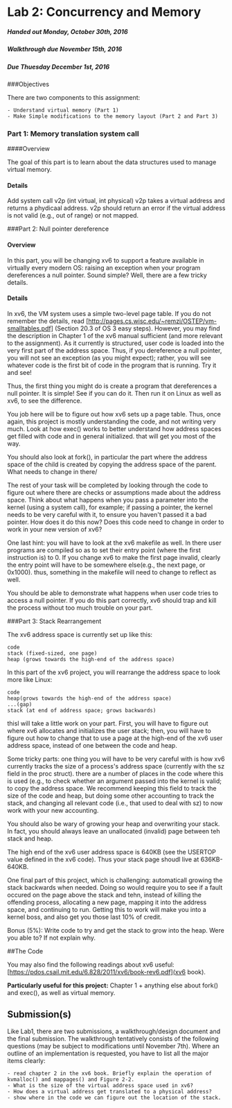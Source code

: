 # Lab 2: Concurrency and Memory

##### Handed out Monday, October 30th, 2016

##### Walkthrough due November 15th, 2016

##### Due Thuesday December 1st, 2016


###Objectives

There are two components to this assignment:

```
- Understand virtual memory (Part 1)
- Make Simple modifications to the memory layout (Part 2 and Part 3)
```

### Part 1: Memory translation system call

####Overview

The goal of this part is to learn about the data structures used to manage virtual memory.

#### Details

Add system call v2p (int virtual, int physical) v2p takes a virtual address and returns a phydicaal address. v2p should return an error if the virtual address is not valid (e.g., out of range) or not mapped.

###Part 2: Null pointer dereference

#### Overview

In this part, you will be changing xv6 to support a feature available in virtually every modern OS: raising an exception when your program dereferences a null pointer. Sound simple? Well, there are a few tricky details.

#### Details

In xv6, the VM system uses a simple two-level page table. If you do not remember the details, read [http://pages.cs.wisc.edu/~remzi/OSTEP/vm-smalltables.pdf] (Section 20.3 of OS 3 easy steps). However, you may find the description in Chapter 1 of the xv6 manual sufficient (and more relevant to the assignment). As it currently is structured, user code is loaded into the very first part of the address space. Thus, if you dereference a null pointer, you will not see an exception (as you might expect); rather, you will see whatever code is the first bit of code in the program that is running. Try it and see!

Thus, the first thing you might do is create a program that dereferences a null pointer. It is simple! See if you can do it. Then run it on Linux as well as xv6, to see the difference. 

You job here will be to figure out how xv6 sets up a page table. Thus, once again, this project is mostly understanding the code, and not writing very much. Look at how exec() works to better understand how address spaces get filled with code and in general initialized. that will get you most of the way.

You should also look at fork(), in particular the part where the address space of the child is created by copying the address space of the parent. What needs to change in there/

The rest of your task will be completed by looking through the code to figure out where there are checks or assumptions made about the address space. Think about what happens when you pass a parameter into the kernel (using a system call), for example; if passing a pointer, the kernel needs to be very careful with it, to ensure you haven't passed it a bad pointer. How does it do this now? Does this code need to change in order to work in your new version of xv6?

One last hint: you will have to look at the xv6 makefile as well. In there user programs are compiled so as to set their entry point (where the first instruction is) to 0. If you change xv6 to make the first page invalid, clearly the entry point will have to be somewhere else(e.g., the next page, or 0x1000). thus, something in the makefile will need to change to reflect as well.

You should be able to demonstrate what happens when user code tries to access a null pointer. If you do this part correctly, xv6 should trap and kill the process without too much trouble on your part.

###Part 3: Stack Rearrangement

The xv6 address space is currently set up like this:

```
code
stack (fixed-sized, one page)
heap (grows towards the high-end of the address space)
```

In this part of the xv6 project, you will rearrange the address space to look more like Linux:

```
code
heap(grows towards the high-end of the address space)
...(gap)
stack (at end of address space; grows backwards)
```

thisl will take a little work on your part. First, you will have to figure out where xv6 allocates and initializes the user stack; then, you will have to figure out how to change that to use a page at the high-end of the xv6 user address space, instead of one between the code and heap.

Some tricky parts: one thing you will have to be very careful with is how xv6 currently tracks the size of a process's address space (currently with the sz field in the proc struct). there are a number of places in the code where this is used (e.g., to check whether an argument passed into the kernel is valid; to copy the address space. We recommend keeping this field to track the size of the code and heap, but doing some other accounting to track the stack, and changing all relevant code (i.e., that used to deal with sz) to now work with your new accounting.

You should also be wary of growing your heap and overwriting your stack. In fact, you should always leave an unallocated (invalid) page between teh stack and heap.

The high end of the xv6 user address space is 640KB (see the USERTOP value defined in the xv6 code). Thus your stack page shoudl live at 636KB-640KB.

One final part of this project, which is challenging: automaticall growing the stack backwards when needed. Doing so would require you to see if a fault occured on the page above the stack and tehn, instead of killing the offending process, allocating a new page, mapping it into the address space, and continuing to run. Getting this to work will make you into a kernel boss, and also get you those last 10% of credit.

Bonus (5%): Write code to try and get the stack to grow into the heap. Were you able to? If not explain why.

##The Code

You may also find the following readings about xv6 useful: [https://pdos.csail.mit.edu/6.828/2011/xv6/book-rev6.pdf](xv6 book).

**Particularly useful for this project:** Chapter 1 + anything else about fork() and exec(), as well as virtual memory.

## Submission(s)

Like Lab1, there are two submissions, a walkthrough/design document and the final submission. The walkthrough tentatively consists of the following questions (may be subject to modifications until November 7th). Where an outline of an implementation is requested, you have to list all the major items clearly:

```
- read chapter 2 in the xv6 book. Briefly explain the operation of kvmalloc() and mappages() and Figure 2-2.
- What is the size of the virtual address space used in xv6?
- How does a virtual address get translated to a physical address?
- show where in the code we can figure out the location of the stack.
```
